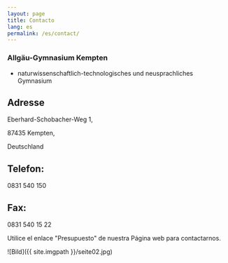 ```yaml
---
layout: page
title: Contacto 
lang: es 
permalink: /es/contact/
---
```


### Allgäu-Gymnasium Kempten 

- naturwissenschaftlich-technologisches und neusprachliches Gymnasium

## Adresse

Eberhard-Schobacher-Weg 1, 

87435 Kempten, 

Deutschland


## Telefon:

0831 540 150

## Fax:

0831 540 15 22 

Utilice el enlace "Presupuesto" de nuestra Página web para contactarnos.


![Bild]({{ site.imgpath }}/seite02.jpg)
